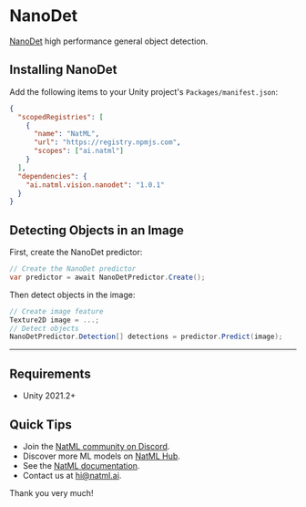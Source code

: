 # NanoDet
[NanoDet](https://github.com/RangiLyu/nanodet) high performance general object detection.

## Installing NanoDet
Add the following items to your Unity project's `Packages/manifest.json`:
```json
{
  "scopedRegistries": [
    {
      "name": "NatML",
      "url": "https://registry.npmjs.com",
      "scopes": ["ai.natml"]
    }
  ],
  "dependencies": {
    "ai.natml.vision.nanodet": "1.0.1"
  }
}
```


## Detecting Objects in an Image
First, create the NanoDet predictor:
```csharp
// Create the NanoDet predictor
var predictor = await NanoDetPredictor.Create();
```

Then detect objects in the image:
```csharp
// Create image feature
Texture2D image = ...;
// Detect objects
NanoDetPredictor.Detection[] detections = predictor.Predict(image);
```
___

## Requirements
- Unity 2021.2+

## Quick Tips
- Join the [NatML community on Discord](https://natml.ai/community).
- Discover more ML models on [NatML Hub](https://hub.natml.ai).
- See the [NatML documentation](https://docs.natml.ai/unity).
- Contact us at [hi@natml.ai](mailto:hi@natml.ai).

Thank you very much!